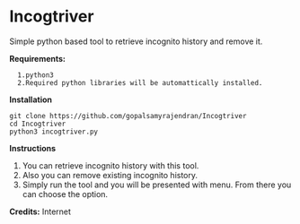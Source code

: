 # Incogtriver
Simple python based tool to retrieve incognito history and remove it.  

**Requirements:**

      1.python3
      2.Required python libraries will be automattically installed. 

**Installation**

    git clone https://github.com/gopalsamyrajendran/Incogtriver
    cd Incogtriver
    python3 incogtriver.py 
    
**Instructions**

1. You can retrieve incognito history with this tool. 
2. Also you can remove existing incognito history. 
3. Simply run the tool and you will be presented with menu. From there you can choose the option.

**Credits:** Internet
